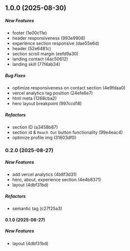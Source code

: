 ## 1.0.0 (2025-08-30)

##### New Features

*  footer (1e00c11e)
*  header responsiveness (993e9908)
*  experience section responsive (dae55e6d)
*  header (52e6481c)
*  section scroll margin (eefd9a30)
*  landing contact (4ac50612)
*  landing skill (77f4ab34)

##### Bug Fixes

*  optimize responsiveness on contact section (4e9fdaa0)
*  vercel analytics tag position (24efe6e7)
*  html meta (1268cba2)
*  hero layout breakpoint (997ccd18)

##### Refactors

*  section ID (a3458b87)
*  section id & `Reach Out` button functionality (99e4eac4)
*  optimize profile img (31603df0)

### 0.2.0 (2025-08-27)

##### New Features

*  add vercel analytics (4b8f3d31)
*  hero, about, experience section (4e4b8371)
*  layout (4dbf31bd)

##### Refactors

*  semantic tag (c27f25a3)

#### 0.1.0 (2025-08-27)

##### New Features

*  layout (4dbf31bd)

